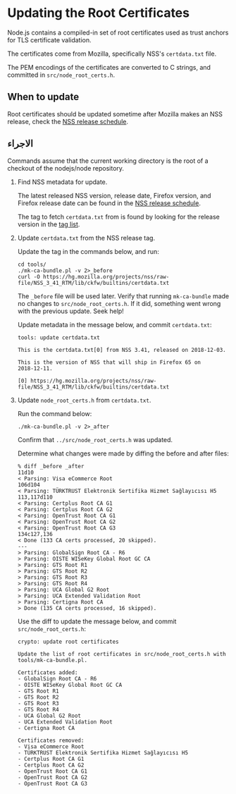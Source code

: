 # Updating the Root Certificates

Node.js contains a compiled-in set of root certificates used as trust anchors for TLS certificate validation.

The certificates come from Mozilla, specifically NSS's `certdata.txt` file.

The PEM encodings of the certificates are converted to C strings, and committed in `src/node_root_certs.h`.

## When to update

Root certificates should be updated sometime after Mozilla makes an NSS release, check the [NSS release schedule](https://wiki.mozilla.org/NSS:Release_Versions).

## الاجراء

Commands assume that the current working directory is the root of a checkout of the nodejs/node repository.

1. Find NSS metadata for update.

    The latest released NSS version, release date, Firefox version, and Firefox release date can be found in the [NSS release schedule](https://wiki.mozilla.org/NSS:Release_Versions).

    The tag to fetch `certdata.txt` from is found by looking for the release version in the [tag list](https://hg.mozilla.org/projects/nss/tags).

2. Update `certdata.txt` from the NSS release tag.

    Update the tag in the commands below, and run:

    ```shell
    cd tools/
    ./mk-ca-bundle.pl -v 2>_before
    curl -O https://hg.mozilla.org/projects/nss/raw-file/NSS_3_41_RTM/lib/ckfw/builtins/certdata.txt
    ```

    The `_before` file will be used later. Verify that running `mk-ca-bundle` made no changes to `src/node_root_certs.h`. If it did, something went wrong with the previous update. Seek help!

    Update metadata in the message below, and commit `certdata.txt`:

    ```text
    tools: update certdata.txt

    This is the certdata.txt[0] from NSS 3.41, released on 2018-12-03.

    This is the version of NSS that will ship in Firefox 65 on
    2018-12-11.

    [0] https://hg.mozilla.org/projects/nss/raw-file/NSS_3_41_RTM/lib/ckfw/builtins/certdata.txt
    ```

3. Update `node_root_certs.h` from `certdata.txt`.

    Run the command below:

    ```shell
    ./mk-ca-bundle.pl -v 2>_after
    ```

    Confirm that `../src/node_root_certs.h` was updated.

    Determine what changes were made by diffing the before and after files:

    ```shell
    % diff _before _after
    11d10
    < Parsing: Visa eCommerce Root
    106d104
    < Parsing: TÜRKTRUST Elektronik Sertifika Hizmet Sağlayıcısı H5
    113,117d110
    < Parsing: Certplus Root CA G1
    < Parsing: Certplus Root CA G2
    < Parsing: OpenTrust Root CA G1
    < Parsing: OpenTrust Root CA G2
    < Parsing: OpenTrust Root CA G3
    134c127,136
    < Done (133 CA certs processed, 20 skipped).
    ---
    > Parsing: GlobalSign Root CA - R6
    > Parsing: OISTE WISeKey Global Root GC CA
    > Parsing: GTS Root R1
    > Parsing: GTS Root R2
    > Parsing: GTS Root R3
    > Parsing: GTS Root R4
    > Parsing: UCA Global G2 Root
    > Parsing: UCA Extended Validation Root
    > Parsing: Certigna Root CA
    > Done (135 CA certs processed, 16 skipped).
    ```

    Use the diff to update the message below, and commit `src/node_root_certs.h`:

    ```text
    crypto: update root certificates

    Update the list of root certificates in src/node_root_certs.h with
    tools/mk-ca-bundle.pl.

    Certificates added:
    - GlobalSign Root CA - R6
    - OISTE WISeKey Global Root GC CA
    - GTS Root R1
    - GTS Root R2
    - GTS Root R3
    - GTS Root R4
    - UCA Global G2 Root
    - UCA Extended Validation Root
    - Certigna Root CA

    Certificates removed:
    - Visa eCommerce Root
    - TÜRKTRUST Elektronik Sertifika Hizmet Sağlayıcısı H5
    - Certplus Root CA G1
    - Certplus Root CA G2
    - OpenTrust Root CA G1
    - OpenTrust Root CA G2
    - OpenTrust Root CA G3
    ```

